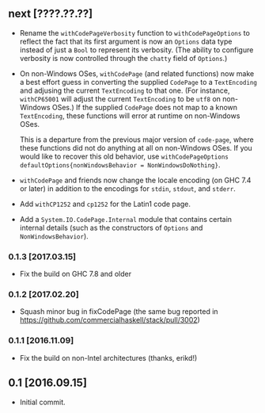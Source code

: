 ## next [????.??.??]
* Rename the `withCodePageVerbosity` function to `withCodePageOptions` to
  reflect the fact that its first argument is now an `Options` data type
  instead of just a `Bool` to represent its verbosity. (The ability to
  configure verbosity is now controlled through the `chatty` field of
  `Options`.)
* On non-Windows OSes, `withCodePage` (and related functions) now make a best
  effort guess in converting the supplied `CodePage` to a `TextEncoding` and
  adjusing the current `TextEncoding` to that one. (For instance, `withCP65001`
  will adjust the current `TextEncoding` to be `utf8` on non-Windows OSes.)
  If the supplied `CodePage` does not map to a known `TextEncoding`, these
  functions will error at runtime on non-Windows OSes.

  This is a departure from the previous major version of `code-page`, where
  these functions did not do anything at all on non-Windows OSes. If you
  would like to recover this old behavior, use
  `withCodePageOptions defaultOptions{nonWindowsBehavior = NonWindowsDoNothing}`.
* `withCodePage` and friends now change the locale encoding (on GHC 7.4 or later)
  in addition to the encodings for `stdin`, `stdout`, and `stderr`.
* Add `withCP1252` and `cp1252` for the Latin1 code page.
* Add a `System.IO.CodePage.Internal` module that contains certain internal
  details (such as the constructors of `Options` and `NonWindowsBehavior`).

### 0.1.3 [2017.03.15]
* Fix the build on GHC 7.8 and older

### 0.1.2 [2017.02.20]
* Squash minor bug in fixCodePage (the same bug reported in
  https://github.com/commercialhaskell/stack/pull/3002)

### 0.1.1 [2016.11.09]
* Fix the build on non-Intel architectures (thanks, erikd!)

## 0.1 [2016.09.15]
* Initial commit.

